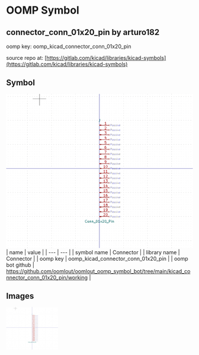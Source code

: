 # OOMP Symbol  
## connector_conn_01x20_pin  by arturo182  
  
oomp key: oomp_kicad_connector_conn_01x20_pin  
  
source repo at: [https://gitlab.com/kicad/libraries/kicad-symbols](https://gitlab.com/kicad/libraries/kicad-symbols)  
## Symbol  
  
[![working.png](working_600.png)](working.png)  
| name | value | 
| --- | --- | 
| symbol name | Connector | 
| library name | Connector | 
| oomp key | oomp_kicad_connector_conn_01x20_pin | 
| oomp bot github | https://github.com/oomlout/oomlout_oomp_symbol_bot/tree/main/kicad_connector_conn_01x20_pin/working | 
## Images  
  
[![working.png](working_140.png)](working.png)  
